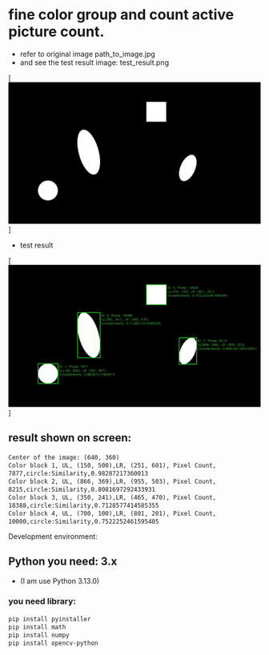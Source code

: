 # fine color group and count active picture count. 
* refer to original image  path_to_image.jpg
* and see the test result image: test_result.png

[![N|Solid](input.jpg)]

* test result

[![N|Solid](output.jpg)]


## result shown on screen:
```
Center of the image: (640, 360)
Color block 1, UL, (150, 500),LR, (251, 601), Pixel Count, 7877,circle:Similarity,0.98287217360013
Color block 2, UL, (866, 369),LR, (955, 503), Pixel Count, 8215,circle:Similarity,0.8081697292433931
Color block 3, UL, (350, 241),LR, (465, 470), Pixel Count, 18388,circle:Similarity,0.7128577414585355
Color block 4, UL, (700, 100),LR, (801, 201), Pixel Count, 10000,circle:Similarity,0.7522252461595405
```
Development environment:

## Python you need: 3.x
- (I am use Python 3.13.0)
### you need library:
```
pip install pyinstaller
pip install math
pip install numpy
pip install opencv-python
```
